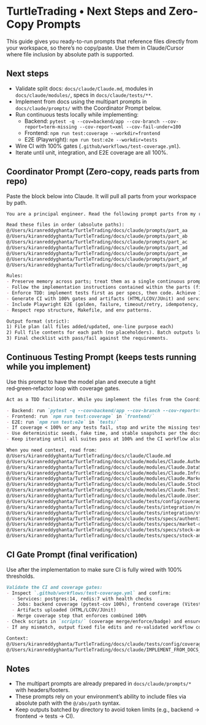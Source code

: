 # TurtleTrading • Next Steps and Zero-Copy Prompts

This guide gives you ready-to-run prompts that reference files directly from your workspace, so there’s no copy/paste. Use them in Claude/Cursor where file inclusion by absolute path is supported.

## Next steps
- Validate split docs: `docs/claude/Claude.md`, modules in `docs/claude/modules/`, specs in `docs/claude/tests/**`.
- Implement from docs using the multipart prompts in `docs/claude/prompts/` with the Coordinator Prompt below.
- Run continuous tests locally while implementing:
  - Backend: `pytest -q --cov=backend/app --cov-branch --cov-report=term-missing --cov-report=xml --cov-fail-under=100`
  - Frontend: `npm run test:coverage --workdir=frontend`
  - E2E (Playwright): `npm run test:e2e --workdir=tests`
- Wire CI with 100% gates (`.github/workflows/test-coverage.yml`).
- Iterate until unit, integration, and E2E coverage are all 100%.

## Coordinator Prompt (Zero‑copy, reads parts from repo)
Paste the block below into Claude. It will pull all parts from your workspace by path.

```markdown
You are a principal engineer. Read the following prompt parts from my repo in order and then implement everything as specified. Do not regenerate earlier parts; continue where the previous part ends. Produce complete, runnable code with 100% unit/branch/integration coverage and Playwright E2E.

Read these files in order (absolute paths):
@/Users/kiranreddyghanta/TurtleTrading/docs/claude/prompts/part_aa
@/Users/kiranreddyghanta/TurtleTrading/docs/claude/prompts/part_ab
@/Users/kiranreddyghanta/TurtleTrading/docs/claude/prompts/part_ac
@/Users/kiranreddyghanta/TurtleTrading/docs/claude/prompts/part_ad
@/Users/kiranreddyghanta/TurtleTrading/docs/claude/prompts/part_ae
@/Users/kiranreddyghanta/TurtleTrading/docs/claude/prompts/part_af
@/Users/kiranreddyghanta/TurtleTrading/docs/claude/prompts/part_ag

Rules:
- Preserve memory across parts; treat them as a single continuous prompt.
- Follow the implementation instructions contained within the parts (file plan → full file contents → final checklist).
- Enforce TDD: implement tests first as per specs, then code. Achieve 100% coverage (branch/line/function) for backend, frontend, and integration.
- Generate CI with 100% gates and artifacts (HTML/LCOV/JUnit) and services (postgres, redis).
- Include Playwright E2E (golden, failure, timeout/retry, idempotency, accessibility).
- Respect repo structure, Makefile, and env patterns.

Output format (strict):
1) File plan (all files added/updated, one‑line purpose each)
2) Full file contents for each path (no placeholders). Batch outputs logically (backend → frontend → tests → CI) to stay within limits.
3) Final checklist with pass/fail against the requirements.
```

## Continuous Testing Prompt (keeps tests running while you implement)
Use this prompt to have the model plan and execute a tight red‑green‑refactor loop with coverage gates.

```markdown
Act as a TDD facilitator. While you implement the files from the Coordinator Prompt output, ensure continuous test runs and coverage enforcement:

- Backend: run `pytest -q --cov=backend/app --cov-branch --cov-report=term-missing --cov-report=xml --cov-fail-under=100`
- Frontend: run `npm run test:coverage` in `frontend/`
- E2E: run `npm run test:e2e` in `tests/`
- If coverage < 100% or any tests fail, stop and write the missing tests or code edits necessary; then re‑run.
- Use deterministic seeds, fake time, and stable snapshots per the docs.
- Keep iterating until all suites pass at 100% and the CI workflow also passes locally.

When you need context, read from:
@/Users/kiranreddyghanta/TurtleTrading/docs/claude/Claude.md
@/Users/kiranreddyghanta/TurtleTrading/docs/claude/modules/Claude.Authentication.md
@/Users/kiranreddyghanta/TurtleTrading/docs/claude/modules/Claude.DataSources.md
@/Users/kiranreddyghanta/TurtleTrading/docs/claude/modules/Claude.Infrastructure.md
@/Users/kiranreddyghanta/TurtleTrading/docs/claude/modules/Claude.MarketData.md
@/Users/kiranreddyghanta/TurtleTrading/docs/claude/modules/Claude.StockAnalysis.md
@/Users/kiranreddyghanta/TurtleTrading/docs/claude/modules/Claude.Testing.md
@/Users/kiranreddyghanta/TurtleTrading/docs/claude/modules/Claude.UserInterface.md
@/Users/kiranreddyghanta/TurtleTrading/docs/claude/tests/config/coverage.md
@/Users/kiranreddyghanta/TurtleTrading/docs/claude/tests/integration/real_time_data_flow.md
@/Users/kiranreddyghanta/TurtleTrading/docs/claude/tests/integration/stock_analysis_flow.md
@/Users/kiranreddyghanta/TurtleTrading/docs/claude/tests/specs/authentication/jwt_security_tests.md
@/Users/kiranreddyghanta/TurtleTrading/docs/claude/tests/specs/market-data/real_time_streaming_tests.md
@/Users/kiranreddyghanta/TurtleTrading/docs/claude/tests/specs/stock-analysis/lstm_prediction_tests.md
@/Users/kiranreddyghanta/TurtleTrading/docs/claude/tests/specs/stock-analysis/technical_analysis_tests.md
```

## CI Gate Prompt (final verification)
Use after the implementation to make sure CI is fully wired with 100% thresholds.

```markdown
Validate the CI and coverage gates:
- Inspect `.github/workflows/test-coverage.yml` and confirm:
  - Services: postgres:14, redis:7 with health checks
  - Jobs: backend coverage (pytest‑cov 100%), frontend coverage (Vitest 100%), e2e coverage
  - Artifacts uploaded (HTML/LCOV/JUnit)
  - Merge coverage step that enforces combined 100%
- Check scripts in `scripts/` (coverage merge/enforce/badge) and ensure paths match outputs.
- If any mismatch, output fixed file edits and re-validated workflow content.

Context:
@/Users/kiranreddyghanta/TurtleTrading/docs/claude/tests/config/coverage.md
@/Users/kiranreddyghanta/TurtleTrading/docs/claude/IMPLEMENT_FROM_DOCS_FILLED.md
```

## Notes
- The multipart prompts are already prepared in `docs/claude/prompts/*` with headers/footers.
- These prompts rely on your environment’s ability to include files via absolute path with the `@/abs/path` syntax.
- Keep outputs batched by directory to avoid token limits (e.g., backend → frontend → tests → CI).
